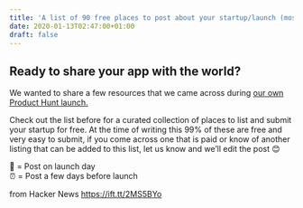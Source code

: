 ```yaml
---
title: 'A list of 90 free places to post about your startup/launch (mostly tech related)'
date: 2020-01-13T02:47:00+01:00
draft: false
---
```


Ready to share your app with the world?
---------------------------------------

We wanted to share a few resources that we came across during [our own Product Hunt launch.](https://www.producthunt.com/posts/sizle-3)

Check out the list before for a curated collection of places to list and submit your startup for free. At the time of writing this 99% of these are free and very easy to submit, if you come across one that is paid or know of another listing that can be added to this list, let us know and we’ll edit the post 😊

🚀 = Post on launch day  
⏰ = Post a few days before launch

  
  
from Hacker News https://ift.tt/2MS5BYo